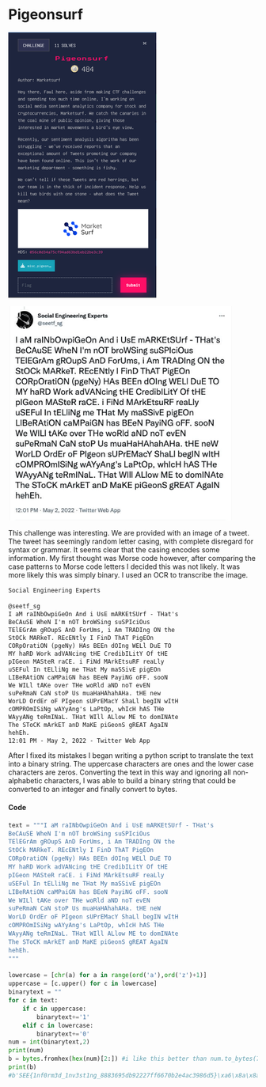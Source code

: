 # Pigeonsurf

![chall](./Images/pigeon.PNG)

<img src="./Images/misc_pigeonsurf.jpg" title="" alt="tweet" width="453">

This challenge was interesting. We are provided with an image of a tweet. The tweet has seemingly random letter casing, with complete disregard for syntax or grammar. It seems clear that the casing encodes some information. My first thought was Morse code however, after comparing the case patterns to Morse code letters I decided this was not likely. It was more likely this was simply binary. I used an OCR to transcribe the image. 

```
Social Engineering Experts

@seetf_sg
I aM raINbOwpiGeOn And i UsE mARKEtSUrf - THat's
BeCAuSE WheN I'm nOT broWSing suSPIciOus
TElEGrAm gROupS AnD ForUms, i Am TRADIng ON the
StOCk MARkeT. REcENtly I FinD ThAT PigEOn
CORpOratiON (pgeNy) HAs BEEn dOIng WELl DuE TO
MY haRD Work adVANcing tHE CredibILitY Of tHE
pIGeon MASteR raCE. i FiNd MArkEtsuRF reaLly
uSEFul In tELliNg me THat My maSSivE pigEOn
LIBeRAtiON caMPaiGN has BEeN PayiNG oFF. sooN
We WILl tAKe over THe woRld aND noT evEN
suPeRmaN CaN stoP Us muaHaHAhahAHa. tHE new
WorLD OrdEr oF PIgeon sUPrEMacY ShaLl begIN wItH
cOMPROmISiNg wAYyAng's LaPtOp, whIcH hAS THe
WAyyANg teRmINaL. THat WIll ALlow ME to domINAte
The SToCK mArkET anD MaKE piGeonS gREAT AgaIN
hehEh.
12:01 PM - May 2, 2022 - Twitter Web App
```

After I fixed its mistakes I began writing a python script to translate the text into a binary string. The uppercase characters are ones and the lower case characters are zeros. Converting the text in this way and ignoring all non-alphabetic characters, I was able to build a binary string that could be converted to an integer and finally convert to bytes.

#### Code

```python
text = """I aM raINbOwpiGeOn And i UsE mARKEtSUrf - THat's
BeCAuSE WheN I'm nOT broWSing suSPIciOus
TElEGrAm gROupS AnD ForUms, i Am TRADIng ON the
StOCk MARkeT. REcENtly I FinD ThAT PigEOn
CORpOratiON (pgeNy) HAs BEEn dOIng WELl DuE TO
MY haRD Work adVANcing tHE CredibILitY Of tHE
pIGeon MASteR raCE. i FiNd MArkEtsuRF reaLly
uSEFul In tELliNg me THat My maSSivE pigEOn
LIBeRAtiON caMPaiGN has BEeN PayiNG oFF. sooN
We WILl tAKe over THe woRld aND noT evEN
suPeRmaN CaN stoP Us muaHaHAhahAHa. tHE neW
WorLD OrdEr oF PIgeon sUPrEMacY ShaLl begIN wItH
cOMPROmISiNg wAYyAng's LaPtOp, whIcH hAS THe
WAyyANg teRmINaL. THat WIll ALlow ME to domINAte
The SToCK mArkET anD MaKE piGeonS gREAT AgaIN
hehEh.
"""

lowercase = [chr(a) for a in range(ord('a'),ord('z')+1)]
uppercase = [c.upper() for c in lowercase]
binarytext = ""
for c in text:
    if c in uppercase:
        binarytext+='1'
    elif c in lowercase:
        binarytext+='0'
num = int(binarytext,2)
print(num)
b = bytes.fromhex(hex(num)[2:]) #i like this better than num.to_bytes(70,'big')
print(b)
#b'SEE{1nf0rm3d_1nv3st1ng_8883695db92227ff6670b2e4ac3986d5}\xa6\x8a\x8a\xf6b\xdc\xcc`\xe4\xdaf\xc8\xbeb'
```